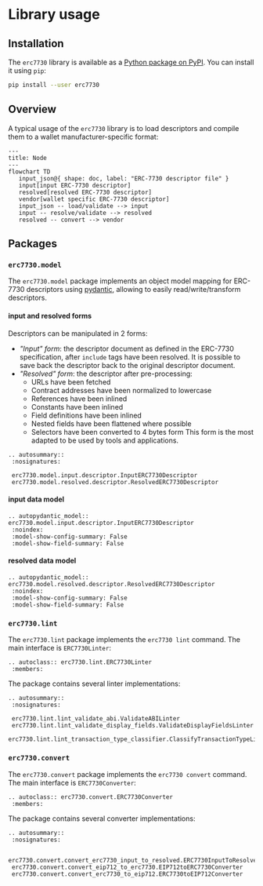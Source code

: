# Library usage

## Installation

The `erc7730` library is available as a [Python package on PyPI](https://pypi.org/project/erc7730). You can install it
using `pip`:

```bash
pip install --user erc7730
```

## Overview

A typical usage of the `erc7730` library is to load descriptors and compile them to a wallet manufacturer-specific
format:

```{mermaid}
---
title: Node
---
flowchart TD
   input_json@{ shape: doc, label: "ERC-7730 descriptor file" }
   input[input ERC-7730 descriptor]
   resolved[resolved ERC-7730 descriptor]
   vendor[wallet specific ERC-7730 descriptor]
   input_json -- load/validate --> input
   input -- resolve/validate --> resolved
   resolved -- convert --> vendor
```

## Packages

### `erc7730.model`

The `erc7730.model` package implements an object model mapping for ERC-7730 descriptors using
[pydantic](https://docs.pydantic.dev), allowing to easily read/write/transform descriptors.

#### input and resolved forms

Descriptors can be manipulated in 2 forms:
 - *"Input" form*: the descriptor document as defined in the ERC-7730 specification, after `include` tags have been
   resolved. It is possible to save back the descriptor back to the original descriptor document. 
 - *"Resolved" form*: the descriptor after pre-processing:
    - URLs have been fetched
    - Contract addresses have been normalized to lowercase
    - References have been inlined
    - Constants have been inlined
    - Field definitions have been inlined
    - Nested fields have been flattened where possible
    - Selectors have been converted to 4 bytes form
   This form is the most adapted to be used by tools and applications.

```{eval-rst}
.. autosummary::
 :nosignatures:
 
 erc7730.model.input.descriptor.InputERC7730Descriptor
 erc7730.model.resolved.descriptor.ResolvedERC7730Descriptor
```

#### input data model

```{eval-rst}
.. autopydantic_model:: erc7730.model.input.descriptor.InputERC7730Descriptor
 :noindex:
 :model-show-config-summary: False
 :model-show-field-summary: False
```

#### resolved data model

```{eval-rst}
.. autopydantic_model:: erc7730.model.resolved.descriptor.ResolvedERC7730Descriptor
 :noindex:
 :model-show-config-summary: False
 :model-show-field-summary: False
```

### `erc7730.lint`

The `erc7730.lint` package implements the `erc7730 lint` command. The main interface is `ERC7730Linter`:

```{eval-rst}
.. autoclass:: erc7730.lint.ERC7730Linter
 :members:
```

The package contains several linter implementations:

```{eval-rst}
.. autosummary::
 :nosignatures:
 
 erc7730.lint.lint_validate_abi.ValidateABILinter
 erc7730.lint.lint_validate_display_fields.ValidateDisplayFieldsLinter
 erc7730.lint.lint_transaction_type_classifier.ClassifyTransactionTypeLinter
```

### `erc7730.convert`

The `erc7730.convert` package implements the `erc7730 convert` command. The main interface is `ERC7730Converter`:

```{eval-rst}
.. autoclass:: erc7730.convert.ERC7730Converter
 :members:
```

The package contains several converter implementations:

```{eval-rst}
.. autosummary::
 :nosignatures:
 
 erc7730.convert.convert_erc7730_input_to_resolved.ERC7730InputToResolved
 erc7730.convert.convert_eip712_to_erc7730.EIP712toERC7730Converter
 erc7730.convert.convert_erc7730_to_eip712.ERC7730toEIP712Converter
```
